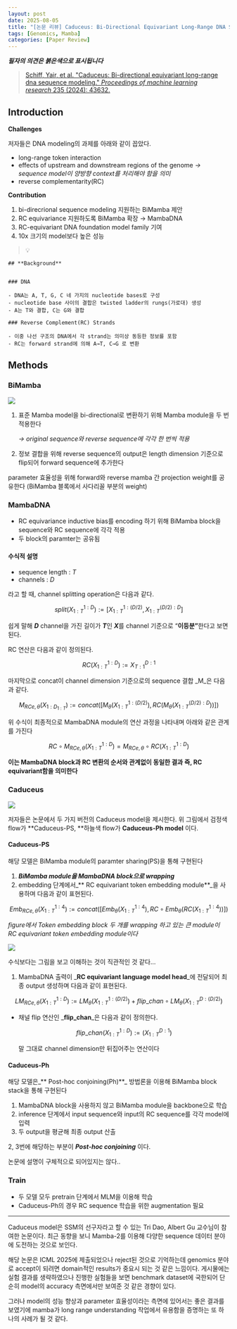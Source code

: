 ```yaml
---
layout: post
date: 2025-08-05
title: "[논문 리뷰] Caduceus: Bi-Directional Equivariant Long-Range DNA Sequence Modeling"
tags: [Genomics, Mamba]
categories: [Paper Review]
---
```


<span class="notion-red">_**필자의 의견은 붉은색으로 표시됩니다**_</span>


> [Schiff, Yair, et al. "Caduceus: Bi-directional equivariant long-range dna sequence modeling." ](https://pmc.ncbi.nlm.nih.gov/articles/PMC12189541/)[_Proceedings of machine learning research_](https://pmc.ncbi.nlm.nih.gov/articles/PMC12189541/)[ 235 (2024): 43632.](https://pmc.ncbi.nlm.nih.gov/articles/PMC12189541/)



## Introduction


**Challenges**


저자들은 DNA modeling의 과제를 아래와 같이 꼽았다.

- long-range token interaction
- effects of upstream and downstream regions of the genome 
_→ sequence model이 양방향 context를 처리해야 함을 의미_
- reverse complementarity(RC)

**Contribution**

1. bi-direcrional sequence modeling 지원하는 BiMamba 제안
1. RC equivariance 지원하도록 BiMamba 확장 → MambaDNA
1. RC-equivariant DNA foundation model family 기여
1. 10x 크기의 model보다 높은 성능

> 💡 


	## **Background**


	### DNA

	- DNA는 A, T, G, C 네 가지의 nucleotide bases로 구성
	- nucleotide base 사이의 결합은 twisted ladder의 rungs(가로대) 생성
	- A는 T와 결합, C는 G와 결합

	### Reverse Complement(RC) Strands

	- 이중 나선 구조의 DNA에서 각 strand는 의미상 동등한 정보를 포함
	- RC는 forward strand에 의해 A→T, C→G 로 변환


## Methods



### BiMamba


![](https://prod-files-secure.s3.us-west-2.amazonaws.com/542b861c-36a8-4051-84e5-8804b6728dba/2c247d59-7815-4980-99f0-8f0d21f445a7/image.png?X-Amz-Algorithm=AWS4-HMAC-SHA256&X-Amz-Content-Sha256=UNSIGNED-PAYLOAD&X-Amz-Credential=ASIAZI2LB466VJO5UUVB%2F20250903%2Fus-west-2%2Fs3%2Faws4_request&X-Amz-Date=20250903T060101Z&X-Amz-Expires=3600&X-Amz-Security-Token=IQoJb3JpZ2luX2VjENX%2F%2F%2F%2F%2F%2F%2F%2F%2F%2FwEaCXVzLXdlc3QtMiJHMEUCIQDLzAjESbfPZ017UfPSflxu05e2vUft26ra%2BQVJQqSSKgIgeD7Nb%2Fauv83PC6BEMWmb4D1ZSRQelG1oBwlakRRyfFMq%2FwMIPhAAGgw2Mzc0MjMxODM4MDUiDEgpIWJ2X0%2BIG7HidCrcA314bL9g21vVZgzboOChUxdhMjLOSI0zATpJPI0dmLoSUdUuWNhBUDN%2F%2BoewoQaSMzP4prlA4D57vdZWXKZZVo%2BA9ZxStVRehi0grPGdmLMZcurF2fYZBeZFSauvs8UmtcH3lM8aoIEbMqK9ANgOAMgfWriFwgBfYa38C94oICmZ08EE9CiOkubX9EkKptCVBYtdg%2BNhBTxphQRiapdVfQpWSZfHbqS2RKULm7NxpE3QzFmpjjsIFJGq1dnu7TwvChHjU1cw6ATgtzCISvw8op277PPs0s%2FPGY94FgSE%2Bf5IHW4%2B%2FuJ4yKa%2FENs4fDP%2F6q2%2FaTmNSFURWBnjDWBxJqWZE2NUpKnk1BeTCXCoBmUGPnZNcOmAYjlilQHWButMgBgQQbsbm3WQ0SHl8yQ7SPUcQPzqrde0JUMpNaUgiPTgAnlIDygJO9ogKTJKaiEW9YY5uVv%2FjRRPvPt02FfSXQZmsu00%2BkDd4u5WjKb6AH5G%2FunTVg5r3AsMcFvuP8uqq9fMaAg7SkhoW1wFUUWzSKILMOTBtLe20R1AFxuto6Za6M25btPOaG7XMaNCr0S3PYvz7oiiZnl36jcS9SV%2Bjeh%2BSd82rTlSw7t8gkVkoPxnWkh369ToxQ09%2Bm19MLiZ38UGOqUBuUj0Fcrd7SJZuPgcHdWqpObQcKpDoZvIxPgAAmoHDFcxhGlCJGM5vgDa1gYaFSt%2BHFw%2BLVwdfQbZxqxQ3sbmMUE%2ByYUzZust%2FBnG9Uzc4Hj78GkFmTOJMr1EVp3W0gOCPbA%2BdD68du2e6WDJFgwADB8uYWO1kq2NKZE2MQJWys8DIe%2BBetNq7QjclVweP6gIOP79vudvfpkX8%2BdR%2FDXHV8ufnHAi&X-Amz-Signature=f310a58635afad30800506ca22f4a2628f204ebb4eed6f01527bcb6dfe53f22e&X-Amz-SignedHeaders=host&x-amz-checksum-mode=ENABLED&x-id=GetObject)

1. 표준 Mamba model을 bi-directional로 변환하기 위해 Mamba module을 두 번 적용한다

	_→ original sequence와 reverse sequence에 각각 한 번씩 적용_

1. 정보 결합을 위해 reverse sequence의 output은 length dimension 기준으로 flip되어 forward sequence에 추가한다

parameter 효율성을 위해 forward와 reverse mamba 간 projection weight를 공유한다 (BiMamba 블록에서 사다리꼴 부분의 weight)



### MambaDNA

- RC equivariance inductive bias를 encoding 하기 위해 BiMamba block을 sequence와 RC sequence에 각각 적용
- 두 block의 paramter는 공유됨


#### 수식적 설명

- sequence length : _T_
- channels : _D_

라고 할 때,  channel splitting operation은 다음과 같다.


$$
split(X^{1:D}_{1:T}):=[X^{1:(D/2)}_{1:T},X^{(D/2):D}_{1:T}]
$$


<span class="notion-red">쉽게 말해 </span><span class="notion-red">_**D**_</span><span class="notion-red"> channel을 가진 길이가 </span><span class="notion-red">_**T**_</span><span class="notion-red">인 </span><span class="notion-red">_**X**_</span><span class="notion-red">를 channel 기준으로 “</span><span class="notion-red">**이등분”**</span><span class="notion-red">한다고 보면 된다.</span>


RC 연산은 다음과 같이 정의된다.


$$
RC(X^{1:D}_{1:T}):=X^{D:1}_{T:1}
$$


마지막으로 concat이 channel dimension 기준으로의 sequence 결합 _M_은 다음과 같다.


$$
M_{RCe,\theta}(X_{1:D_{1:T}}):=concat([M_{\theta}(X^{1:(D/2)}_{1:T}),RC(M_{\theta}(X^{(D/2):D}_{1:T}))])
$$


위 수식이 최종적으로 MambaDNA module의 연산 과정을 나타내며 아래와 같은 관계를 가진다


$$
RC\circ M_{RCe,\theta}(X^{1:D}_{1:T}) = M_{RCe,\theta} \circ RC(X^{1:D}_{1:T})
$$


**이는 MambaDNA block과 RC 변환의 순서와 관계없이 동일한 결과 즉, RC equivariant함을 의미한다**



### Caduceus


![](https://prod-files-secure.s3.us-west-2.amazonaws.com/542b861c-36a8-4051-84e5-8804b6728dba/f94a60d7-8145-473b-aef9-7c68d3ec604a/image.png?X-Amz-Algorithm=AWS4-HMAC-SHA256&X-Amz-Content-Sha256=UNSIGNED-PAYLOAD&X-Amz-Credential=ASIAZI2LB466VJO5UUVB%2F20250903%2Fus-west-2%2Fs3%2Faws4_request&X-Amz-Date=20250903T060101Z&X-Amz-Expires=3600&X-Amz-Security-Token=IQoJb3JpZ2luX2VjENX%2F%2F%2F%2F%2F%2F%2F%2F%2F%2FwEaCXVzLXdlc3QtMiJHMEUCIQDLzAjESbfPZ017UfPSflxu05e2vUft26ra%2BQVJQqSSKgIgeD7Nb%2Fauv83PC6BEMWmb4D1ZSRQelG1oBwlakRRyfFMq%2FwMIPhAAGgw2Mzc0MjMxODM4MDUiDEgpIWJ2X0%2BIG7HidCrcA314bL9g21vVZgzboOChUxdhMjLOSI0zATpJPI0dmLoSUdUuWNhBUDN%2F%2BoewoQaSMzP4prlA4D57vdZWXKZZVo%2BA9ZxStVRehi0grPGdmLMZcurF2fYZBeZFSauvs8UmtcH3lM8aoIEbMqK9ANgOAMgfWriFwgBfYa38C94oICmZ08EE9CiOkubX9EkKptCVBYtdg%2BNhBTxphQRiapdVfQpWSZfHbqS2RKULm7NxpE3QzFmpjjsIFJGq1dnu7TwvChHjU1cw6ATgtzCISvw8op277PPs0s%2FPGY94FgSE%2Bf5IHW4%2B%2FuJ4yKa%2FENs4fDP%2F6q2%2FaTmNSFURWBnjDWBxJqWZE2NUpKnk1BeTCXCoBmUGPnZNcOmAYjlilQHWButMgBgQQbsbm3WQ0SHl8yQ7SPUcQPzqrde0JUMpNaUgiPTgAnlIDygJO9ogKTJKaiEW9YY5uVv%2FjRRPvPt02FfSXQZmsu00%2BkDd4u5WjKb6AH5G%2FunTVg5r3AsMcFvuP8uqq9fMaAg7SkhoW1wFUUWzSKILMOTBtLe20R1AFxuto6Za6M25btPOaG7XMaNCr0S3PYvz7oiiZnl36jcS9SV%2Bjeh%2BSd82rTlSw7t8gkVkoPxnWkh369ToxQ09%2Bm19MLiZ38UGOqUBuUj0Fcrd7SJZuPgcHdWqpObQcKpDoZvIxPgAAmoHDFcxhGlCJGM5vgDa1gYaFSt%2BHFw%2BLVwdfQbZxqxQ3sbmMUE%2ByYUzZust%2FBnG9Uzc4Hj78GkFmTOJMr1EVp3W0gOCPbA%2BdD68du2e6WDJFgwADB8uYWO1kq2NKZE2MQJWys8DIe%2BBetNq7QjclVweP6gIOP79vudvfpkX8%2BdR%2FDXHV8ufnHAi&X-Amz-Signature=8cafb49c17762c522621105a138a29b60550c298cf4ff452ca1b24416fb0fbe9&X-Amz-SignedHeaders=host&x-amz-checksum-mode=ENABLED&x-id=GetObject)


저자들은 논문에서 두 가지 버전의 Caduceus model을 제시한다. 위 그림에서 검정색 flow가 **Caduceus-PS, **하늘색 flow가 **Caduceus-Ph model** 이다.



#### Caduceus-PS


해당 모델은 BiMamba module의 paramter sharing(PS)을 통해 구현된다

1. _**BiMamba module을 MambaDNA block으로 wrapping**_
1. embedding 단계에서_** RC equivariant token embedding module**_을 사용하며 다음과 같이 표현된다.

$$
Emb_{RCe,\theta}(X^{1:4}_{1:T}):=concat([Emb_{\theta}(X^{1:4}_{1:T}),RC \circ Emb_{\theta}(RC(X^{1:4}_{1:T}))])
$$


_figure에서 Token embedding block 두 개를 wrapping 하고 있는 큰 module이 RC equivariant token embedding module이다_


![](https://prod-files-secure.s3.us-west-2.amazonaws.com/542b861c-36a8-4051-84e5-8804b6728dba/b175e4da-71eb-4e91-8c23-a06dabe673c9/image.png?X-Amz-Algorithm=AWS4-HMAC-SHA256&X-Amz-Content-Sha256=UNSIGNED-PAYLOAD&X-Amz-Credential=ASIAZI2LB466VJO5UUVB%2F20250903%2Fus-west-2%2Fs3%2Faws4_request&X-Amz-Date=20250903T060102Z&X-Amz-Expires=3600&X-Amz-Security-Token=IQoJb3JpZ2luX2VjENX%2F%2F%2F%2F%2F%2F%2F%2F%2F%2FwEaCXVzLXdlc3QtMiJHMEUCIQDLzAjESbfPZ017UfPSflxu05e2vUft26ra%2BQVJQqSSKgIgeD7Nb%2Fauv83PC6BEMWmb4D1ZSRQelG1oBwlakRRyfFMq%2FwMIPhAAGgw2Mzc0MjMxODM4MDUiDEgpIWJ2X0%2BIG7HidCrcA314bL9g21vVZgzboOChUxdhMjLOSI0zATpJPI0dmLoSUdUuWNhBUDN%2F%2BoewoQaSMzP4prlA4D57vdZWXKZZVo%2BA9ZxStVRehi0grPGdmLMZcurF2fYZBeZFSauvs8UmtcH3lM8aoIEbMqK9ANgOAMgfWriFwgBfYa38C94oICmZ08EE9CiOkubX9EkKptCVBYtdg%2BNhBTxphQRiapdVfQpWSZfHbqS2RKULm7NxpE3QzFmpjjsIFJGq1dnu7TwvChHjU1cw6ATgtzCISvw8op277PPs0s%2FPGY94FgSE%2Bf5IHW4%2B%2FuJ4yKa%2FENs4fDP%2F6q2%2FaTmNSFURWBnjDWBxJqWZE2NUpKnk1BeTCXCoBmUGPnZNcOmAYjlilQHWButMgBgQQbsbm3WQ0SHl8yQ7SPUcQPzqrde0JUMpNaUgiPTgAnlIDygJO9ogKTJKaiEW9YY5uVv%2FjRRPvPt02FfSXQZmsu00%2BkDd4u5WjKb6AH5G%2FunTVg5r3AsMcFvuP8uqq9fMaAg7SkhoW1wFUUWzSKILMOTBtLe20R1AFxuto6Za6M25btPOaG7XMaNCr0S3PYvz7oiiZnl36jcS9SV%2Bjeh%2BSd82rTlSw7t8gkVkoPxnWkh369ToxQ09%2Bm19MLiZ38UGOqUBuUj0Fcrd7SJZuPgcHdWqpObQcKpDoZvIxPgAAmoHDFcxhGlCJGM5vgDa1gYaFSt%2BHFw%2BLVwdfQbZxqxQ3sbmMUE%2ByYUzZust%2FBnG9Uzc4Hj78GkFmTOJMr1EVp3W0gOCPbA%2BdD68du2e6WDJFgwADB8uYWO1kq2NKZE2MQJWys8DIe%2BBetNq7QjclVweP6gIOP79vudvfpkX8%2BdR%2FDXHV8ufnHAi&X-Amz-Signature=72291d0906af1029da3575825635edf03ab865a8698e54dcbcedbc76d631de65&X-Amz-SignedHeaders=host&x-amz-checksum-mode=ENABLED&x-id=GetObject)


<span class="notion-red">수식보다는 그림을 보고 이해하는 것이 직관적인 것 같다…</span>

1. MambaDNA 출력이 _**RC equivariant language model head**_에 전달되어 최종 output 생성하며 다음과 같이 표현된다.

$$
LM_{RCe,\theta}(X^{1:D}_{1:T}):= LM_{\theta}(X^{1:(D/2)}_{1:T})+flip\_chan\circ LM_{\theta}(X^{D:(D/2)}_{1:T})
$$

- 채널 flip 연산인 _**flip\_chan**_은 다음과 같이 정의한다.

	$$
	flip\_chan(X^{1:D}_{1:T}):=(X^{D:1}_{1:T})
	$$


	말 그대로 channel dimension만 뒤집어주는 연산이다



#### Caduceus-Ph


해당 모델은_** Post-hoc conjoining(Ph)**_ 방법론을 이용해 BiMamba block stack을 통해 구현된다

1. MambaDNA block을 사용하지 않고 BiMamba module을 backbone으로 학습
1. inference 단계에서 input sequence와 input의 RC sequence를 각각 model에 입력
1. 두 output을 평균해 최종 output 산출

2, 3번에 해당하는 부분이 _**Post-hoc conjoining**_ 이다.


<span class="notion-red">논문에 설명이 구체적으로 되어있지는 않다..</span>



### Train

- 두 모델 모두 pretrain 단계에서 MLM을 이용해 학습
- Caduceus-Ph의 경우 RC sequence 학습을 위한 augmentation 필요

---


<span class="notion-red">Caduceus model은 SSM의 선구자라고 할 수 있는 Tri Dao, Albert Gu 교수님이 참여한 논문이다. 최근 동향을 보니 Mamba-2를 이용해 다양한 sequence 데이터 분야에 도전하는 것으로 보인다.</span>


<span class="notion-red">해당 논문은 ICML 2025에 제출되었으나 reject된 것으로 기억하는데 genomics 분야로 accept이 되려면 domain적인 results가 중요시 되는 것 같은 느낌이다. 게시물에는 실험 결과를 생략하였으나 진행한 실험들을 보면 benchmark dataset에 국한되어 단순히 model의 accuracy 측면에서만 보여준 것 같은 경향이 있다.</span>


<span class="notion-red">그러나 model의 성능 향상과 parameter 효율성이라는 측면에 있어서는 좋은 결과를 보였기에 mamba가 long range understanding 작업에서 유용함을 증명하는 또 하나의 사례가 될 것 같다.</span>

